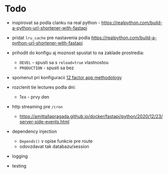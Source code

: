 # Todo

* inspirovat sa podla clanku na real python - https://realpython.com/build-a-python-url-shortener-with-fastapi

* pridat `lru_cache` pre nastavenia podla https://realpython.com/build-a-python-url-shortener-with-fastapi

* prihodit do konfigu aj moznost spustat to na zaklade prostredia:
    * `DEVEL` - spusti sa s `reload=true` vlastnostou
    * `PRODUCTION` - spusti sa bez

* spomenut pri konfiguracii [12 factor app methodology](https://12factor.net/)

* rozclenit tie lectures podla dni:
  * 1xx - prvy den

* http streaming pre `/cron`
    * https://amittallapragada.github.io/docker/fastapi/python/2020/12/23/server-side-events.html

* dependency injection
    * `Depends()` v opise funkcie pre route
    * odovzdavat tak databazu/session

* logging

* testing


